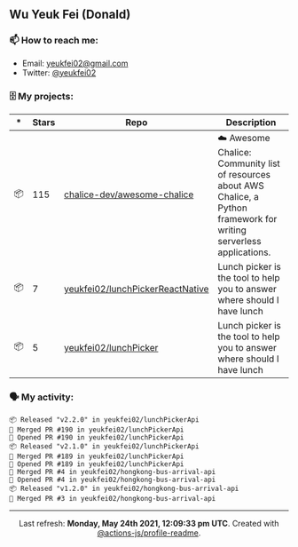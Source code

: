 ## Wu Yeuk Fei (Donald)

### 📫 How to reach me:

- Email: [yeukfei02@gmail.com](yeukfei02@gmail.com)
- Twitter: [@yeukfei02](https://twitter.com/yeukfei02)

### 🗄 My projects:

|*|Stars|Repo|Description|
|---|---|---|---|
| 📦 | 115 | [chalice-dev/awesome-chalice](https://github.com/chalice-dev/awesome-chalice) | ☁️ Awesome Chalice: Community list of resources about AWS Chalice, a Python framework for writing serverless applications. |
| 📦 | 7 | [yeukfei02/lunchPickerReactNative](https://github.com/yeukfei02/lunchPickerReactNative) | Lunch picker is the tool to help you to answer where should I have lunch |
| 📦 | 5 | [yeukfei02/lunchPicker](https://github.com/yeukfei02/lunchPicker) | Lunch picker is the tool to help you to answer where should I have lunch |

### 🗣 My activity:

```
📦 Released "v2.2.0" in yeukfei02/lunchPickerApi
🎉 Merged PR #190 in yeukfei02/lunchPickerApi
💪 Opened PR #190 in yeukfei02/lunchPickerApi
📦 Released "v2.1.0" in yeukfei02/lunchPickerApi
🎉 Merged PR #189 in yeukfei02/lunchPickerApi
💪 Opened PR #189 in yeukfei02/lunchPickerApi
🎉 Merged PR #4 in yeukfei02/hongkong-bus-arrival-api
💪 Opened PR #4 in yeukfei02/hongkong-bus-arrival-api
📦 Released "v1.2.0" in yeukfei02/hongkong-bus-arrival-api
🎉 Merged PR #3 in yeukfei02/hongkong-bus-arrival-api
```

<!-- <img src="https://github-readme-stats.vercel.app/api?username=yeukfei02&show_icons=true&count_private=true&theme=radical" />

<img src="https://github-readme-stats.vercel.app/api/top-langs/?username=yeukfei02&theme=radical" /> -->

---

<p align="center">Last refresh: <b>Monday, May 24th 2021, 12:09:33 pm UTC</b>. Created with <a href=https://github.com/marketplace/actions/profile-readme>@actions-js/profile-readme</a>.</p>
